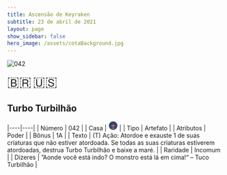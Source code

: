 ```yaml
---
title: Ascensão de Keyraken
subtitle: 23 de abril de 2021
layout: page
show_sidebar: false
hero_image: /assets/cotaBackground.jpg
---
```


![042](https://cards-keyforge.s3.eu-north-1.amazonaws.com/media/pt/rotk/042.png)

<span title="Português" style="font-size: 32px;cursor: pointer;" onclick="javascript:document.querySelector('img[alt=\'042\']').src=document.querySelector('img[alt=\'042\']').src.replace(/media\/[^/]+/, 'media/pt')">🇧🇷</span>
<span title="English" style="font-size: 32px;cursor: pointer;" onclick="javascript:document.querySelector('img[alt=\'042\']').src=document.querySelector('img[alt=\'042\']').src.replace(/media\/[^/]+/, 'media/en')">🇺🇸</span>

## Turbo Turbilhão

|----|----|
| Número | 042 |
| Casa | ![Keyraken](https://raw.githubusercontent.com/cardsofkeyforge/cardsofkeyforge.github.io/master/rotk/keyraken.png "Keyraken") |
| Tipo | Artefato |
| Atributos | Poder |
| Bônus | 1A |
| Texto | (T) Ação: Atordoe e exauste 1 de suas criaturas que não estiver atordoada. Se todas as suas criaturas estiverem atordoadas, destrua Turbo Turbilhão e baixe a maré. |
| Raridade | Incomum |
| Dizeres | ”Aonde você está indo? O monstro está lá em cima!“ – Tuco Turbilhão |

